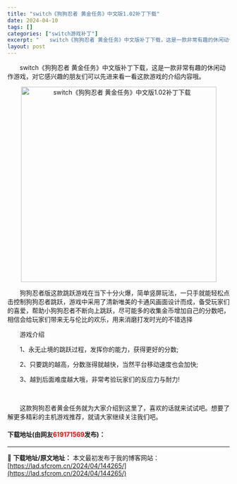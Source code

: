 ```yaml
---
title: "switch《狗狗忍者 黄金任务》中文版1.02补丁下载"
date: 2024-04-10
tags: []
categories: ["switch游戏补丁"]
excerpt: "　　switch《狗狗忍者 黄金任务》中文版补丁下载，这是一款非常有趣的休闲动作游戏，对它感兴趣的朋友们可以先进来看一看这款游戏的介绍内容哦。 　　狗狗忍者版这款跳跃游戏在当下十分火爆，简单竖屏玩法，一只手就能轻松点击控制狗狗忍者跳跃，游戏中采用了清新唯美的卡通风画面设计而成，备受玩家们的喜爱，帮助&hellip;"
layout: post
---
```


 <p>　　switch《狗狗忍者 黄金任务》中文版补丁下载，这是一款非常有趣的休闲动作游戏，对它感兴趣的朋友们可以先进来看一看这款游戏的介绍内容哦。</p> <p align="center"><img align="" border="0" src="https://lad.sfcrom.cn/wp-content/uploads/2024/04/20240409_6615c261de827.webp" width="443" alt="switch《狗狗忍者 黄金任务》中文版1.02补丁下载" /></p> <p>　　狗狗忍者版这款跳跃游戏在当下十分火爆，简单竖屏玩法，一只手就能轻松点击控制狗狗忍者跳跃，游戏中采用了清新唯美的卡通风画面设计而成，备受玩家们的喜爱，帮助小狗狗忍者不断向上跳跃，尽可能多的收集金币增加自己的分数吧，相信会给玩家们带来无与伦比的欢乐，用来消磨打发时光的不错选择</p> <p>　　游戏介绍</p> <p>　　1、永无止境的跳跃过程，发挥你的能力，获得更好的分数;</p> <p>　　2、只要跳的越高，分数涨得就越快，当然平台移动速度也会加快;</p> <p>　　3、越到后面难度越大哦，非常考验玩家们的反应力与耐力!</p> <p>&nbsp;</p> <p>　　这款狗狗忍者黄金任务就为大家介绍到这里了，喜欢的话就来试试吧。想要了解更多精彩的主机游戏推荐，就请大家继续关注我们吧。</p> <p><h4>下载地址(由网友<font color="red">619171569</font>发布)：</h4></p> 

---
📖 **下载地址/原文地址：** 本文最初发布于我的博客网站：[https://lad.sfcrom.cn/2024/04/144265/](https://lad.sfcrom.cn/2024/04/144265/)
